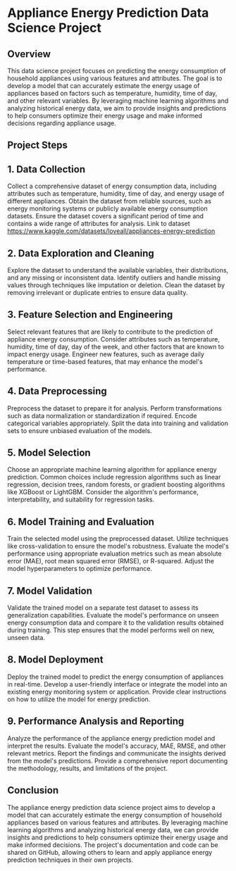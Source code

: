 # Appliance Energy Prediction Data Science Project
## Overview
This data science project focuses on predicting the energy consumption of household appliances using various features and attributes. The goal is to develop a model that can accurately estimate the energy usage of appliances based on factors such as temperature, humidity, time of day, and other relevant variables. By leveraging machine learning algorithms and analyzing historical energy data, we aim to provide insights and predictions to help consumers optimize their energy usage and make informed decisions regarding appliance usage.

## Project Steps
## 1. Data Collection
Collect a comprehensive dataset of energy consumption data, including attributes such as temperature, humidity, time of day, and energy usage of different appliances. Obtain the dataset from reliable sources, such as energy monitoring systems or publicly available energy consumption datasets. Ensure the dataset covers a significant period of time and contains a wide range of attributes for analysis. Link to dataset https://www.kaggle.com/datasets/loveall/appliances-energy-prediction

## 2. Data Exploration and Cleaning
Explore the dataset to understand the available variables, their distributions, and any missing or inconsistent data. Identify outliers and handle missing values through techniques like imputation or deletion. Clean the dataset by removing irrelevant or duplicate entries to ensure data quality.

## 3. Feature Selection and Engineering
Select relevant features that are likely to contribute to the prediction of appliance energy consumption. Consider attributes such as temperature, humidity, time of day, day of the week, and other factors that are known to impact energy usage. Engineer new features, such as average daily temperature or time-based features, that may enhance the model's performance.

## 4. Data Preprocessing
Preprocess the dataset to prepare it for analysis. Perform transformations such as data normalization or standardization if required. Encode categorical variables appropriately. Split the data into training and validation sets to ensure unbiased evaluation of the models.

## 5. Model Selection
Choose an appropriate machine learning algorithm for appliance energy prediction. Common choices include regression algorithms such as linear regression, decision trees, random forests, or gradient boosting algorithms like XGBoost or LightGBM. Consider the algorithm's performance, interpretability, and suitability for regression tasks.

## 6. Model Training and Evaluation
Train the selected model using the preprocessed dataset. Utilize techniques like cross-validation to ensure the model's robustness. Evaluate the model's performance using appropriate evaluation metrics such as mean absolute error (MAE), root mean squared error (RMSE), or R-squared. Adjust the model hyperparameters to optimize performance.

## 7. Model Validation
Validate the trained model on a separate test dataset to assess its generalization capabilities. Evaluate the model's performance on unseen energy consumption data and compare it to the validation results obtained during training. This step ensures that the model performs well on new, unseen data.

## 8. Model Deployment
Deploy the trained model to predict the energy consumption of appliances in real-time. Develop a user-friendly interface or integrate the model into an existing energy monitoring system or application. Provide clear instructions on how to utilize the model for energy prediction.

## 9. Performance Analysis and Reporting
Analyze the performance of the appliance energy prediction model and interpret the results. Evaluate the model's accuracy, MAE, RMSE, and other relevant metrics. Report the findings and communicate the insights derived from the model's predictions. Provide a comprehensive report documenting the methodology, results, and limitations of the project.

## Conclusion
The appliance energy prediction data science project aims to develop a model that can accurately estimate the energy consumption of household appliances based on various features and attributes. By leveraging machine learning algorithms and analyzing historical energy data, we can provide insights and predictions to help consumers optimize their energy usage and make informed decisions. The project's documentation and code can be shared on GitHub, allowing others to learn and apply appliance energy prediction techniques in their own projects.
